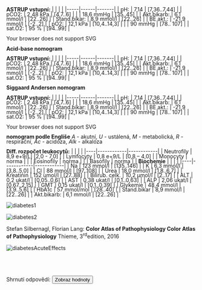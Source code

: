 <div class="w3-row">
<div class="w3-col l7 m7 s12">

<bdl-tabs idlist="astrup2,astrup,astrup3,biochemie,diabetes" titlelist="ASTRUP pH pCO2,ASTRUP pH HCO3-,ASTRUP BE pCO2,Biochemie,Patofyziologie DM"></bdl-tabs>
<div id="astrup" style="line-height:0.9">
<div class="w3-half">
    <div class="w3-sand w3-large w3-margin">

**ASTRUP vstupní:**
| |  | |
|-----|------|-------|
| pH: |  7,14 | [7,36..7,44] |
| pCO2: | 2,48 kPa | [4,7..6] |
| | 18,6 mmHg | [35..45] |
| Akt.bikarb: | 6,1 mmol/l | [22..26] |
| Stand.bikar: | 8,9 mmol/l | [22..26] |
| BE akt.: |  -21,9 mmol/l | [-2..2] |
| pO2: | 12,1 kPa | [10,4..14,3] |
| | 90 mmHg | [78.. 107] |
| sat.O2: | 95 % | [94..99] |
</div>
</div><div class="w3-half">
<object id="mySvg" type="image/svg+xml" data="screen/Acid-base_nomogramK1.svg" style="width:100%">
  Your browser does not support SVG
</object>

**Acid-base nomogram**
</div>
</div>
<div id="astrup2" style="line-height:0.9">
<div class="w3-half">
    <div class="w3-sand w3-large w3-margin">

**ASTRUP vstupní:**
| |  | |
|-----|------|-------|
| pH: |  7,14 | [7,36..7,44] |
| pCO2: | 2,48 kPa | [4,7..6] |
| | 18,6 mmHg | [35..45] |
| Akt.bikarb: | 6,1 mmol/l | [22..26] |
| Stand.bikar: | 8,9 mmol/l | [22..26] |
| BE akt.: |  -21,9 mmol/l | [-2..2] |
| pO2: | 12,1 kPa | [10,4..14,3] |
| | 90 mmHg | [78.. 107] |
| sat.O2: | 95 % | [94..99] |

  </div>
</div><div class="w3-half">
<bdl-sachart fromid="idfmi" refindex="9,3" convertors="1,1,0;1,133.322" width="250" height="250" p-H="6.9" p-c-o2="40"></bdl-sachart> 


<div class="w3-center">

**Siggaard Andersen nomogram**

</div>


<!--  p-h="7.14" p-c-o2="18.75"-->
</div></div>

<div id="astrup3" style="line-height:0.9">
<div class="w3-half">
    <div class="w3-sand w3-large w3-margin">

**ASTRUP vstupní:**
| |  | |
|-----|------|-------|
| pH: |  7,14 | [7,36..7,44] |
| pCO2: | 2,48 kPa | [4,7..6] |
| | 18,6 mmHg | [35..45] |
| Akt.bikarb: | 6,1 mmol/l | [22..26] |
| Stand.bikar: | 8,9 mmol/l | [22..26] |
| BE akt.: |  -21,9 mmol/l | [-2..2] |
| pO2: | 12,1 kPa | [10,4..14,3] |
| | 90 mmHg | [78.. 107] |
| sat.O2: | 95 % | [94..99] |
</div>
</div><div class="w3-half">
<object id="mySvg" type="image/svg+xml" data="screen/nomogramEnglis3.svg" style="width:100%">
  Your browser does not support SVG
</object>

**nomogram podle Engliše** _A_ - akutní, _U_ - ustálená, _M_ - metabolická, _R_ - respirační, _Ac_ - acidóza, _Alk_ - alkalóza
</div>
</div>

<div id="biochemie" style="line-height:0.9">
<div class="w3-half">
<div class="w3-sand w3-margin">

**Diff. rozpočet leukocytů:**
| | | |
|----|------------|------------|
| Neutrofily | 8,9 e+9/L| [2,0 - 7,0] |
| Lymfocyty | 0,8 e+9/L | [0,8 – 4,0] |
| Monocyty | norma | |
| Eosinofily | norma | |
| Basofily | norma | |
**Biochemie**
| | | |
|----|------------|------------|
| Na | 123 mmol/l | [135..146] |
| K | 6,3 mmol/l | [3,8..5,0] |
| Cl | 88 mmol/l | [97..108] |
| Urea | 18,0 mmol/l | [1,8..6,7] |
| Kreatinin | 152 umol/l | [27..88] |
| Bilirub. celk. | 10,2 μmol/l | [2..17] |
| ALT | 0,2 ukat/l | [0,05..0,6] |
| AST | 0,38 ukat/l | [0,1..0,63] |
| ALP | 2,06 ukat/l | [0,67..2,15] |
| GMT | 0,15 ukat/l | [0,1..0,39] |
| Glykemie |  48,4 mmol/l | [3,9..5,6] |
| HbA1c | 57 mmol/mol | [28..40] |
| Stand.bikar | 8,9 mmol/l | [22..26] |
| Akt.bikarb: | 6,1 mmol/l | [22..26] |
</div>
</div><div class="w3-half">

<bdl-calculator></bdl-calculator>
</div>
</div>
<div id="diabetes">
<div class="w3-half">

![diabetes1](diabetes1.jpg)

![diabetes2](diabetes2.jpg)

Stefan Silbernagl, Florian Lang: **Color Atlas of Pathophysiology
Color Atlas of Pathophysiology** Thieme, 3<sup>rd</sup>edition, 2016 

</div>
<div class="w3-half">

![diabetesAcuteEffects](diabetesAcuteEffects.jpg)

</div>
</div>
</div>
<div class="w3-col l5 m5 s12">


<bdl-quizx id="q7" type="choice2" 
           question="3.1 Jaká je to porucha ABR dle diagramu ASTRUP pH pCO2?" 
           answers="A. chronický base deficit|B. akutní base deficit|C. chronická hypercapnie|D. akutní hypercapnie" 
           correctoptions="true|false|false|false" 
           explanations="ano|ne|ne|ne" 
           buttontitle="zkontrolovat odpověď"></bdl-quizx>
<bdl-quizx id="q70" type="choice2" 
           question="3.2 Jaká je to porucha ABR dle diagramu ASTRUP pH HCO3-?" 
           answers="A. metabolická acidóza|B. akutní respirační acidóza|C. chronická respirační acidóza|D. metabolická alkalóza" 
           correctoptions="true|false|false|false" 
           explanations="ano|ne|ne|ne" 
           buttontitle="zkontrolovat odpověď"></bdl-quizx>           
<bdl-quizx id="q7a" type="choice2" 
           question="3.3 Co to tedy může být za komplikaci DM 1. typu?" 
           answers="B. dehydratace a diabetická ketoacidóza| A. hypochloremická alkalóza při diabetu a zvracení|C. hyperglykemické hyperosmolární kóma" 
           correctoptions="true|false|false" 
           explanations="ano|ne|ne" 
           buttontitle="zkontrolovat odpověď"></bdl-quizx>           
<bdl-quizx id="q8" type="choice2" 
           question="3.4 Jaká je aniontová mezera (anion gap)?" 
           answers="A. AG = Na<sup>+</sup> – (Cl<sup>-</sup> + HCO3<sup>-</sup>) v USA a u nás na ústavu<br/>AG = (Na<sup>+</sup>+K<sup>+</sup>) – (Cl<sup>-</sup> + HCO3<sup>-</sup>) v Evropě|B. AG = (Na<sup>+</sup>) + (2x Cl<sup>-</sup>) + (HCO3<sup>-</sup>) v USA a u nás na ústavu<br/>|C. AG = (Na<sup>+</sup>) + (2x Cl<sup>-</sup>) + (HCO3<sup>-</sup>) + (K<sup>+</sup>) v Evropě" 
           correctoptions="true|false|false" 
           explanations="ano|ne|ne" 
           buttontitle="zkontrolovat odpověď"></bdl-quizx>
<bdl-quizx id="q8a" type="choice2" 
           question="3.5 Aniontová mezera se obvykle pohybuje v rozmezí 10-12 mmol/l, hraničně pak 16 mmol/l. Zvýšená aniontová mezera může naznačovat přítomnost některých onemocnění nebo stavů, jako jsou metabolická acidóza. Spočítejte aniontovou mezeru zpaměti nebo na kalkulačce dle hodnot a vyberte:" 
           answers="C. AG = 28,9| A. AG = 314.2 | B. AG = 10" 
           correctoptions="true|false" 
           explanations="ano|ne" 
           buttontitle="zkontrolovat odpověď"></bdl-quizx>           
<bdl-quizx id="q9" type="choice2" 
           question="3.6 Jak by se změnily parametry ABR a klinický obraz, při zvracení?" 
           answers="A. Při zvracení dojde ke komplikaci již existující metabolické acidózy metabolickou alkalózou (ztráta H<sup>+</sup>, Cl<sup>-</sup>), utlumení respiračních kompenzačních mechanismů, prohloubení dehydratace, zvýšení ztrát K<sup>+</sup> a ke zhoršení stavu (kombinovaná porucha ABR, deplece K<sup>+</sup>).|B. zvracením se ztrácí K<sup>+</sup>, dochází k rozvoji hypokálémie a není-li situace řešena, směně H<sup>+</sup> za K<sup>+</sup> na buněčné membráně (K<sup>+</sup> jde ven, H<sup>+</sup> dovnitř, dojde ke alkalizaci vnitřního prostředí." 
           correctoptions="true|false" 
           explanations="ano|ne" 
           buttontitle="zkontrolovat odpověď"></bdl-quizx>
<bdl-quizx id="q10" type="choice2" 
           question="3.7 Jaký nález očekáváte v moči?" 
           answers="B. budu očekávat ketonurii, glykosurii, polyurii, vyšší množství Na<sup>+</sup>, K<sup>+</sup> a fosfátů, kyselé pH|A. pH moči bude alkalické, bude ketonurie, nízká koncentrace K<sup>+</sup>, Na<sup>+</sup> i fosfátů, bude těžká proteinurie" 
           correctoptions="true|false" 
           explanations="ano|ne" 
           buttontitle="zkontrolovat odpověď"></bdl-quizx>
<bdl-quizx id="q11" type="choice2" 
           question="3.8 Jakou očekáváte osmolaritu séra? Jak ji lze vypočítat?" 
           answers="A. Osmolarita = (2xNa) + glykémie + urea - osmolarita bude zvýšená|B. Osmolarita bude snížená pro ztrátu sodíku a draslíku, vzorec (Na<sup>+</sup>) + (Cl<sup>-</sup>) + (K<sup>+</sup>) + urea" 
           correctoptions="true|false" 
           explanations="ano|ne" 
           buttontitle="zkontrolovat odpověď"></bdl-quizx>
<bdl-quizx id="q12" type="choice2" 
           question="3.9 Jak byste interpretovali renální parametry?" 
           answers="A. Elevace urey a kreatininu vs. na vrub dehydratace a prakticky prerenálního selhání s rozvojem ischémie ledvin. Dalším důvodem může být i chronická renální insuficience vzniklá v průběhu nemoci pro nespolupráci pacientky při léčbě. Aktuálně zhoršená konkomitantně probíhající komplikací a dehydratací." 
           correctoptions="true" 
           explanations="ano" 
           buttontitle="zkontrolovat odpověď"></bdl-quizx>
<bdl-quizx id="q13" type="choice2" 
           question="3.10 Jaký je vývoj kalémie u ketoacidózy? V čase, při zahájení léčby a jejím pokračování v dalším průběhu bez substituce kalia?" 
           answers="A. Po celou dobu přetrvává hyperkalémie, ta se srovná až ve chvíli, kdy glukóza klesne < 10mmol/L. Pokud se léčba nezahájí, pacient s hyperglykémií a hyperkalémií zmírá na maligní arytmii, pokud se substituje při léčbě kalium, hyperkalémie se horší a pacient je v riziku maligní arytmie.|B. metabolická acidóza vyvolá incipientně hyperkalémii, která se léčbou koriguje ke správné hodnotě, nedojde li k hrazení K<sup>+</sup> infuzemi, pacient je v riziku těžké hypokálémie díky ztrátám kalia močí a depleci IC rezerv." 
           correctoptions="false|true" 
           explanations="ne|ano" 
           buttontitle="zkontrolovat odpověď"></bdl-quizx>
<bdl-quizx id="q14" type="choice2" 
           question="3.11 Co je příčinou diabetické ketoacidózy?" 
           answers="A. absolutní nedostatek inzulinu a nadbytek glukagonu|B. relativní nedostatek inzulinu" 
           correctoptions="true|false" 
           explanations="ano|ne" 
           buttontitle="zkontrolovat odpověď"></bdl-quizx>
<bdl-quizx id="q15" type="choice2" 
           question="3.12 Jaká je patogeneze rozvoje diabetické ketoacidózy?"></bdl-quizx>
<bdl-quizx id="q16" type="choice2" 
           question="3.13 Které jiné stavy vedou ke zvýšené tvorbě ketolátek?" 
           answers="B. alkoholismus a hladovění|A. hypotyreóza, cushingův syndrom" 
           correctoptions="true|false" 
           explanations="ano|ne" 
           buttontitle="zkontrolovat odpověď"></bdl-quizx>
<bdl-quiz-summary id="qs1">
  Shrnutí odpovědí:
  <button class="w3-right w3-button w3-theme" onclick="document.getElementById('mySvg').contentDocument.getElementById('patientpoint').style.display='';">Zobraz hodnoty</button>
</bdl-quiz-summary>          
<bdl-quiz-control ids="q7,q70,q7a,q8,q8a,q9,q10,q11,q12,q13,q14,q15,q16,qs1"></bdl-quiz-control>             

</div>
</div>